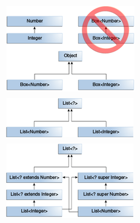 

![generics-subtypeRelationship.gif](generics-subtypeRelationship.gif)

![generics-listParent.gif](generics-listParent.gif)

![generics-wildcardSubtyping.gif](generics-wildcardSubtyping.gif)



